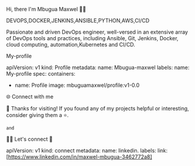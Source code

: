 Hi, there I'm Mbugua Maxwel 👋👋


DEVOPS,DOCKER,JENKINS,ANSIBLE,PYTHON,AWS,CI/CD

Passionate and driven DevOps engineer, well-versed in an extensive array of DevOps tools and practices, including Ansible, Git, Jenkins, Docker, cloud computing, automation,Kubernetes and CI/CD.

My-profile



apiVersion: v1
kind: Profile
metadata:
  name: Mbugua-maxwel
  labels:
    name: My-profile
spec:
  containers:
  - name: Profile
    image: mbuguamaxwel/profile:v1-0.0


🌐 Connect with me


🌟 Thanks for visiting! If you found any of my projects helpful or interesting, consider giving them a ⭐️.

    and
		
🔗🤝 Let's connect 🤗

apiVersion: v1
kind: connect
metadata:
  name: linkedin.
  labels:
    link: [https://www.linkedin.com/in/maxwel-mbugua-3462772a8]






 
